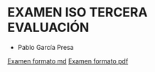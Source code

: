 # EXAMEN ISO TERCERA EVALUACIÓN

- Pablo García Presa 

[Examen formato md](Garcia_Presa,Pablo-examen.md)
[Examen formato pdf](Garcia_Presa,Pablo-examen.pdf)